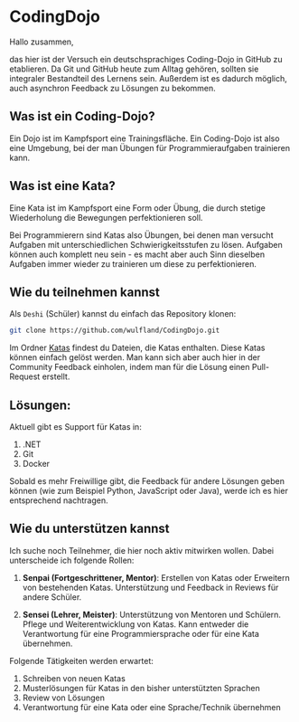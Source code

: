 # CodingDojo

Hallo zusammen,

das hier ist der Versuch ein deutschsprachiges Coding-Dojo in GitHub zu etablieren.
Da Git und GitHub heute zum Alltag gehören, sollten sie integraler Bestandteil des Lernens sein. Außerdem ist es dadurch möglich, auch asynchron Feedback zu Lösungen zu bekommen.

## Was ist ein Coding-Dojo?

Ein Dojo ist im Kampfsport eine Trainingsfläche. Ein Coding-Dojo ist also eine Umgebung, bei der man Übungen für Programmieraufgaben trainieren kann.

## Was ist eine Kata?

Eine Kata ist im Kampfsport eine Form oder Übung, die durch stetige Wiederholung die Bewegungen perfektionieren soll.

Bei Programmierern sind Katas also Übungen, bei denen man versucht Aufgaben mit unterschiedlichen Schwierigkeitsstufen zu lösen. Aufgaben können auch komplett neu sein - es macht aber auch Sinn dieselben Aufgaben immer wieder zu trainieren um diese zu perfektionieren.

## Wie du teilnehmen kannst

Als `Deshi` (Schüler) kannst du einfach das Repository klonen:

``` bash
git clone https://github.com/wulfland/CodingDojo.git
```

Im Ordner [Katas](/katas) findest du Dateien, die Katas enthalten. Diese Katas können einfach gelöst werden. Man kann sich aber auch hier in der Community Feedback einholen, indem man für die Lösung einen Pull-Request erstellt.

## Lösungen:
Aktuell gibt es Support für Katas in:

1. .NET
2. Git
3. Docker

Sobald es mehr Freiwillige gibt, die Feedback für andere Lösungen geben können (wie zum Beispiel Python, JavaScript oder Java), werde ich es hier entsprechend nachtragen.

## Wie du unterstützen kannst

Ich suche noch Teilnehmer, die hier noch aktiv mitwirken wollen. Dabei unterscheide ich folgende Rollen:

1. __Senpai (Fortgeschrittener, Mentor)__: Erstellen von Katas oder Erweitern von bestehenden Katas. Unterstützung und Feedback in Reviews für andere Schüler.

2. __Sensei (Lehrer, Meister)__: Unterstützung von Mentoren und Schülern. Pflege und Weiterentwicklung von Katas. Kann entweder die Verantwortung für eine Programmiersprache oder für eine Kata übernehmen.

Folgende Tätigkeiten werden erwartet:

1. Schreiben von neuen Katas
2. Musterlösungen für Katas in den bisher unterstützten Sprachen
3. Review von Lösungen
4. Verantwortung für eine Kata oder eine Sprache/Technik übernehmen
